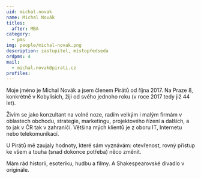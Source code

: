 ```yaml
---
uid: michal.novak
name: Michal Novák
titles:
  after: MBA
category: 
  - pms
img: people/michal-novak.png 
description: zastupitel, místopředseda 
ordpms: 4
mail: 
  - michal.novak@pirati.cz
profiles:
---
```


Moje jméno je Michal Novák a jsem členem Pirátů od října 2017. Na Praze 8, konkrétně v Kobylisích, žiji od svého jednoho roku (v roce 2017 tedy již 44 let).

Živím se jako konzultant na volné noze, radím velkým i malým firmám v oblastech obchodu, strategie, marketingu, projektového řízení a dalších, a to jak v ČR tak v zahraničí. Většina mých klientů je z oboru IT, Internetu nebo telekomunikací.

U Pirátů mě zaujaly hodnoty, které sám vyznávám: otevřenost, rovný přístup ke všem a touha (snad dokonce potřeba) něco změnit.

Mám rád historii, esoteriku, hudbu a filmy. A Shakespearovské divadlo v originále.
